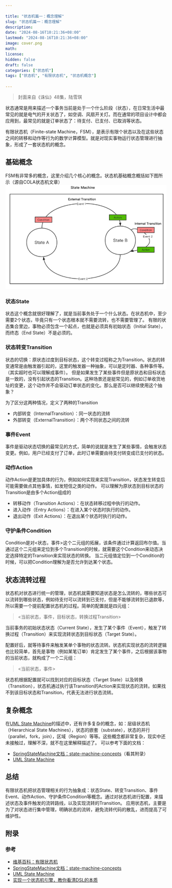 ```yaml
---

title: "状态机篇一：概念理解"
slug: "状态机篇一：概念理解"
description:
date: "2024-08-16T10:21:36+08:00"
lastmod: "2024-08-16T10:21:36+08:00"
image: cover.png
math:
license:
hidden: false
draft: false
categories: ["状态机"]
tags: ["状态机", "有限状态机", "状态机概念"]

---
```


> 封面来自《诛仙》48集，陆雪琪

状态通常是用来描述一个事务当前是处于一个什么阶段（状态），在日常生活中最常见的就是电气的开关状态了，如空调、风扇开关灯。而在通常的项目设计中都会应用到，最常见的就是订单状态了：待支付、已支付、已取消等状态。

有限状态机（Finite-state Machine，FSM），是表示有限个状态以及在这些状态之间的转移和动作等行为的数学计算模型。就是对现实事物运行状态管理进行抽象，形成了一套状态机的概念。

## 基础概念

FSM有非常多的概念，这里介绍几个核心的概念。状态机基础概念概括如下图所示（源自COLA状态机文章）
![状态机概念组合图](状态机概念组合图.png)


### 状态State

状态这个概念就很好理解了，就是当前事务处于一个什么状态。在状态机中，至少需要2个状态，毕竟只有一个状态根本就不需要流转，也不需要管理了。
有限的状态集合里边，事物必须包含一个起点，也就是必须具有初始状态（Initial State），而终态（End State）不是必须的。

### 状态转变Transition

状态的切换：原状态过度到目标状态，这个转变过程称之为Transition。状态的转变通常是由触发器引起的，这里的触发器一种抽象，可以是定时器、各种事件等。（其实超时也可以理解成事件）。
但是如果发生了某些事件但是原状态和目标状态是一致的，没有引起状态的Transition。这种场景还是挺常见的，例如订单收货地址的变更，这个动作并不会驱动订单状态的变化。那么是否可以继续使用这个抽象？

为了区分这两种情况，定义了两种的Transition

- 内部转变（InternalTransition）：同一状态的流转
- 外部转变（ExternalTransition）：两个不同状态之间的流转

### 事件Event

事件是驱动状态切换的最常见的方式，简单的说就是发生了某些事情，会触发状态变更。例如，用户已经支付了订单，此时订单需要由待支付转变成已支付的状态。

### 动作Action

动作Action是更加具体的行为，例如如何实现来实现Transition，状态发生转变后可能需要做点其他事情，如发短信之类的动作。
可以理解为原状态到目标状态的Transition是由多个Action组成的

- 转移动作（Transition Actions）：在状态转移过程中执行的动作。
- 进入动作（Entry Actions）：在进入某个状态时执行的动作。
- 退出动作（Exit Actions）：在退出某个状态时执行的动作。

### 守护条件Condition

Condition是对<状态，事件>这个二元组的拓展，该条件通过计算返回布尔值。当通过这个二元组来定位到多个Transition的时候，就需要这个Condition来动态决定选择特定的Transition来实现状态的转换。
当二元组值定位到一个Condition的时候，可以把Condition理解为是否允许到达某个状态。

## 状态流转过程

状态机对状态进行统一的管理，状态机就需要知道状态是怎么流转的，哪些状态可以流转到哪些状态，例如待支付可以流转到已支付，但是不能够流转到已退款等，所以需要一个提前配置状态机的过程。简单的配置就是四元组：

> <当前状态，事件，目标状态，转换过程Transition>

当前事务的初始状态状态（Current State），发生了某个事件（Event），触发了转换过程（Transition）来实现流转状态到目标状态（Target State）。

配置好后，就等待事件来触发某单个事物的状态流转。状态机实现状态的流转逻辑也比较简单，首先是事物（例如某笔订单）肯定发生了某个事件，之后根据该事物的当前状态，就构成了一个二元组：

> <当前状态，事件>

状态机根据配置就可以找到对应的目标状态（Target State）以及转换（Transition），状态机通过执行该Transition的Action来实现状态的流转。如果找不到该目标状态和Transition，代表无法进行状态流转。

## 复杂概念

在[UML State Machine](https://www.uml-diagrams.org/state-machine-diagrams.html)的描述中，还有许多复杂的概念，如：层级状态机（Hierarchical State Machines），状态的嵌套（substate），状态的并行（parallel，fork，join），区域（Region）等等。这些概念都非常复杂，现实中还未接触过，理解不深，就不在这里解释描述了。
可以参考下面的文档：

- [SpringStateMachine文档：state-machine-concepts](https://docs.spring.io/spring-statemachine/docs/4.0.0/reference/index.html#state-machine-concepts)（看其附录）
- [UML State Machine](https://www.uml-diagrams.org/state-machine-diagrams.html)

## 总结

有限状态机把状态管理相关的行为抽象成：状态State、转变Transition、事件Event、动作Action、守护条件Condition等概念。通过对状态机进行配置，来描述状态及事件触发的流转路线，以及实现流转的Transition。
应用状态机，主要是为了对状态进行集中管理，明确状态的流转，避免流转代码的散乱，进而提高了可维护性。

## 附录

### 参考

- [维基百科：有限状态机](https://zh.wikipedia.org/wiki/%E6%9C%89%E9%99%90%E7%8A%B6%E6%80%81%E6%9C%BA)
- [SpringStateMachine文档：state-machine-concepts](https://docs.spring.io/spring-statemachine/docs/4.0.0/reference/index.html#state-machine-concepts)
- [UML State Machine](https://www.uml-diagrams.org/state-machine-diagrams.html)
- [实现一个状态机引擎，教你看清DSL的本质](https://blog.csdn.net/significantfrank/article/details/104996419)
